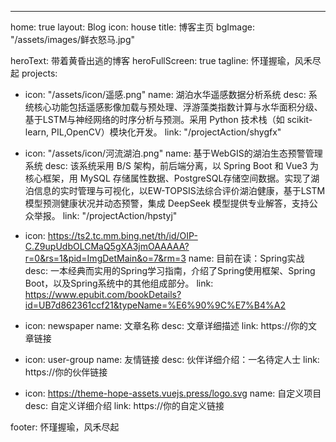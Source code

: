 ---
home: true
layout: Blog
icon: house
title: 博客主页
bgImage: "/assets/images/鲜衣怒马.jpg"

heroText: 带着黄昏出逃的博客 
heroFullScreen: true
tagline: 怀瑾握瑜，风禾尽起
projects:
  - icon: "/assets/icon/遥感.png"
    name: 湖泊水华遥感数据分析系统
    desc: 系统核心功能包括遥感影像加载与预处理、浮游藻类指数计算与水华面积分级、基于LSTM与神经网络的时序分析与预测。采用 Python 技术栈（如 scikit-learn, PIL,OpenCV）模块化开发。
    link: "/projectAction/shygfx"

  - icon: "/assets/icon/河流湖泊.png"
    name: 基于WebGIS的湖泊生态预警管理系统
    desc: 该系统采用 B/S 架构，前后端分离，以 Spring Boot 和 Vue3 为核心框架，用 MySQL 存储属性数据、PostgreSQL存储空间数据。实现了湖泊信息的实时管理与可视化，以EW-TOPSIS法综合评价湖泊健康，基于LSTM模型预测健康状况并动态预警，集成 DeepSeek 模型提供专业解答，支持公众举报。
    link: "/projectAction/hpstyj"

  - icon: https://ts2.tc.mm.bing.net/th/id/OIP-C.Z9upUdbOLCMaQ5gXA3jmOAAAAA?r=0&rs=1&pid=ImgDetMain&o=7&rm=3
    name: 目前在读：Spring实战
    desc: 一本经典而实用的Spring学习指南，介绍了Spring使用框架、Spring Boot，以及Spring系统中的其他组成部分。
    link: https://www.epubit.com/bookDetails?id=UB7d862361ccf21&typeName=%E6%90%9C%E7%B4%A2

  - icon: newspaper
    name: 文章名称
    desc: 文章详细描述
    link: https://你的文章链接

  - icon: user-group
    name: 友情链接
    desc: 伙伴详细介绍：一名待定人士
    link: https://你的伙伴链接

  - icon: https://theme-hope-assets.vuejs.press/logo.svg
    name: 自定义项目
    desc: 自定义详细介绍
    link: https://你的自定义链接

footer: 怀瑾握瑜，风禾尽起
